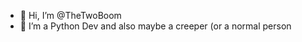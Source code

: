 - 👋 Hi, I’m @TheTwoBoom
- 👀 I’m a Python Dev and also maybe a creeper (or a normal person
<!---
TheTwoBoom/TheTwoBoom is a ✨ special ✨ repository because its `README.md` (this file) appears on your GitHub profile.
You can click the Preview link to take a look at your changes.
--->
